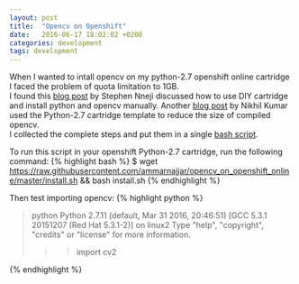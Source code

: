 ```yaml
---
layout: post
title:  "Opencv on Openshift"
date:   2016-06-17 18:02:02 +0200
categories: development
tags: development
---
```

When I wanted to intall opencv on my python-2.7 openshift online cartridge I faced the problem of quota limitation to 1GB.  
I found this [blog post](https://codingexodus.blogspot.de/2013/04/how-to-install-opencv-on-openshift.html) by Stephen Nneji discussed how to use DIY cartridge and install python and opencv manually. Another [blog post](http://kumarcode.com/How-to-install-OpenCV-on-OpenShift/) by Nikhil Kumar used the Python-2.7 cartridge template to reduce the size of compiled opencv.  
I collected the complete steps and put them in a single [bash script](https://github.com/ammarnajjar/opencv_on_openshift_online/blob/master/install.sh).

To run this script in your openshift Python-2.7 cartridge, run the following command:
{% highlight bash %}
$ wget https://raw.githubusercontent.com/ammarnajjar/opencv_on_openshift_online/master/install.sh && bash install.sh
{% endhighlight %}

Then test importing opencv:
{% highlight python %}
> python
Python 2.7.11 (default, Mar 31 2016, 20:46:51) 
[GCC 5.3.1 20151207 (Red Hat 5.3.1-2)] on linux2
Type "help", "copyright", "credits" or "license" for more information.
>>> import cv2
>>> 
{% endhighlight %}

